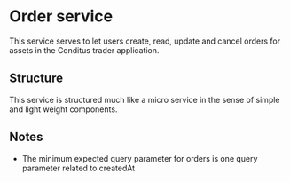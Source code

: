 # Order service
This service serves to let users create, read, update and cancel orders for assets in the Conditus trader application.

## Structure
This service is structured much like a micro service in the sense of simple and light weight components.  


## Notes
- The minimum expected query parameter for orders is one query parameter related to createdAt